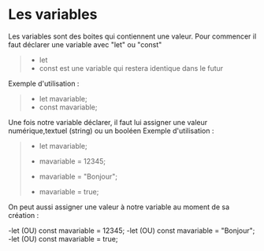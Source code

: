 # Les variables 
Les variables sont des boites qui contiennent une valeur.
Pour commencer il faut déclarer une variable avec "let" ou "const"

>- let 
>- const est une variable qui restera identique dans le futur

Exemple d'utilisation :
> - let mavariable;
> - const mavariable;


Une fois notre variable déclarer, il faut lui assigner une valeur numérique,textuel (string) ou un booléen
Exemple d'utilisation :

>- let mavariable; 
>
>- mavariable = 12345;
>- mavariable = "Bonjour";
>- mavariable = true;


On peut aussi assigner une valeur à notre variable au moment de sa création :

-let (OU) const mavariable = 12345;
-let (OU) const mavariable = "Bonjour";
-let (OU) const mavariable = true;
